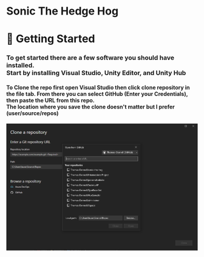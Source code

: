 Sonic The Hedge Hog
=============

# 🚀 Getting Started
### To get started there are a few software you should have installed. <br /> Start by installing **Visual Studio, Unity Editor, and Unity Hub**

#### To Clone the repo first open **Visual Studio** then click clone repository in the file tab. From there you can select GitHub (Enter your Credentials), then paste the URL from this repo. <br /> The location where you save the clone doesn't matter but I prefer **(user/source/repos)**
![Clone](images/cloneRepo.png)
